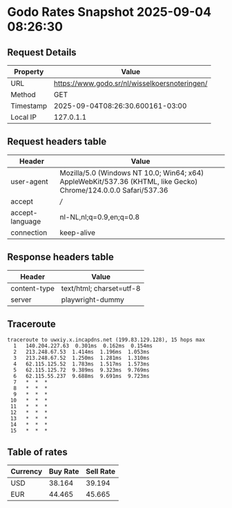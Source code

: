 # Godo Rates Snapshot 2025-09-04 08:26:30
## Request Details

| Property | Value |
|----------|-------|
| URL | https://www.godo.sr/nl/wisselkoersnoteringen/ |
| Method | GET |
| Timestamp | 2025-09-04T08:26:30.600161-03:00 |
| Local IP | 127.0.1.1 |
    
## Request headers table

| Header | Value |
|--------|-------|
| user-agent | Mozilla/5.0 (Windows NT 10.0; Win64; x64) AppleWebKit/537.36 (KHTML, like Gecko) Chrome/124.0.0.0 Safari/537.36 |
| accept | */* |
| accept-language | nl-NL,nl;q=0.9,en;q=0.8 |
| connection | keep-alive |

    
## Response headers table
| Header | Value |
|--------|-------|
| content-type | text/html; charset=utf-8 |
| server | playwright-dummy |

## Traceroute 

```
traceroute to uwxiy.x.incapdns.net (199.83.129.128), 15 hops max
  1   140.204.227.63  0.301ms  0.162ms  0.154ms 
  2   213.248.67.53  1.414ms  1.196ms  1.053ms 
  3   213.248.67.52  1.250ms  1.281ms  1.310ms 
  4   62.115.125.52  1.783ms  1.517ms  1.573ms 
  5   62.115.125.72  9.389ms  9.323ms  9.769ms 
  6   62.115.55.237  9.688ms  9.691ms  9.723ms 
  7   *  *  * 
  8   *  *  * 
  9   *  *  * 
 10   *  *  * 
 11   *  *  * 
 12   *  *  * 
 13   *  *  * 
 14   *  *  * 
 15   *  *  * 

```


## Table of rates

| Currency | Buy Rate | Sell Rate |
|----------|----------|-----------|
| USD | 38.164 | 39.194 |
| EUR | 44.465 | 45.665 |
